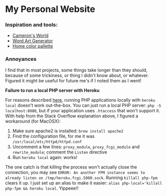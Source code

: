 # My Personal Website

### Inspiration and tools:

- [Cameron's World](https://www.cameronsworld.net/)
- [Word Art Generator](https://makewordart.com/)
- [Home color pallette](https://www.pinterest.it/pin/357121445439016927/)


### Annoyances
I find that in most projects, some things take longer than they should, because of some trickiness, or thing I didn't know about, or whatever. Figured it might be useful for future me's if I noted them as I went!

**Failure to run a local PHP server with Heroku**

For reasons described [here](https://stackoverflow.com/questions/36362484/heroku-php-getting-started-doesn-t-run-locally-on-osx/36449401#36449401), running PHP applications locally with `heroku local` doesn't work out-the-box. You can just run a local PHP server: `php -S localhost:8080`, but if your application uses `.htaccess` that won't support it. With help from the Stack Overflow explanation above, I figured a workaround (for MacOSX):

1. Make sure apache2 is installed: `brew install apache2`
2. Find the configuration file, for me it was `/usr/local/etc/httpd/httpd.conf`
3. Uncomment a few lines: `proxy_module`, `proxy_fcgi_module` and `rewrite_module`; comment the `Listen` directive
4. Run `heroku local` again: works!

The one catch is that killing the process won't actually close the connection, you may see `ERROR: An another FPM instance seems to already listen on /tmp/heroku.fcgi.5000.sock`. Running `killall php-fpm` clears it up. I just set up an alias to make it easier: `alias php-local='killall php-fpm && heroku local`. Yippeee!!
